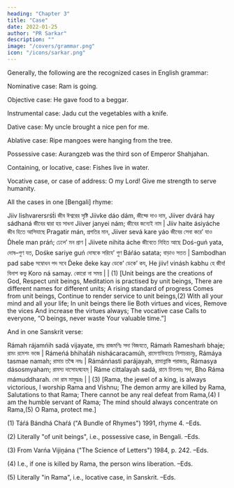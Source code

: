 ```yaml
---
heading: "Chapter 3"
title: "Case"
date: 2022-01-25
author: "PR Sarkar"
description: ""
image: "/covers/grammar.png"
icon: "/icons/sarkar.png"
---
```



Generally, the following are the recognized cases in English grammar:

Nominative case: Ram is going.

Objective case: He gave food to a beggar.

Instrumental case: Jadu cut the vegetables with a knife.

Dative case: My uncle brought a nice pen for me. 

Ablative case: Ripe mangoes were hanging from the tree.

Possessive case: Aurangzeb was the third son of Emperor Shahjahan. 

Containing, or locative, case: Fishes live in water. 

Vocative case, or case of address: O my Lord! Give me strength to serve humanity.

All the cases in one [Bengali] rhyme:

Jiiv Iishvarersrśt́i	জীব ঈশ্বরের সৃষ্টি
Jiivke dáo dám,	জীব্কে দাও দাম,
Jiiver dvárá hay sádhaná	জীবের দ্বারা হয় সাধনা
Jiiver janyei nám;	জীবের জন্যেই নাম |
Jiiv haite ásiyáche	জীব হিতে আসিযাছে
Pragatir mán,	প্রগতির মান,
Jiiver sevá kare yáo	জীবের সেবা করে’ যাও
D́hele man práń;	ঢেলে’ মন প্রাণ |
Jiivete nihita áche	জীবেতে নিহিত আছে
Doś-guń yata,	দোষ–গুণ যত,
Dośke sariye guń	দোষকে সরিযে’ গুণ
Báŕáo satata;	বাড়াও সতত |
Sambodhan pad sabe	সম্বোধন পদ সবে
D́eke d́eke kay	ডেকে’ ডেকে’ কয,
He jiiv! vinásh kabhu	হে জীব! বিনাশ কভু
Koro ná samay.	কোরো না সময় | | (1)
[Unit beings are the creations of God,
Respect unit beings,
Meditation is practised by unit beings,
There are different names for different units;
A rising standard of progress
Comes from unit beings,
Continue to render service to unit beings,(2)
With all your mind and all your life;
In unit beings there lie
Both virtues and vices,
Remove the vices
And increase the virtues always;
The vocative case
Calls to everyone,
“O beings, never waste
Your valuable time.”]

And in one Sanskrit verse:

Rámah rájamńih sadá vijayate,	রামঃ রাজমণিঃ সদা বিজযতে,
Rámaḿ Rameshaḿ bhaje;	রামং রমেশং ভজে  |
Rámeńá bhihat́áh nishácaracamúh,	রামেণাভিহতাঃ নিশাচরচমূঃ,
Rámáya tasmae namah;	রামায় তস্মৈ নমঃ |
Rámánńasti parájayah,	রামান্নাস্তি পরাজয়ঃ,
Rámasya dásosmyaham;	রামস্য দাসোঽস্ম্যহম্ |
Ráme cittalayah sadá,	রামে চিত্তলয়ঃ সদা,
Bho Ráma mámuddharah.	ভো রাম মামুদ্ধরঃ | | (3)
[Rama, the jewel of a king, is always victorious,
I worship Rama and Vishnu;
The demon army are killed by Rama,
Salutations to that Rama;
There cannot be any real defeat from Rama,(4)
I am the humble servant of Rama;
The mind should always concentrate on Rama,(5)
O Rama, protect me.]

(1) Táŕá Bándhá Chaŕá ("A Bundle of Rhymes") 1991, rhyme 4. –Eds.

(2) Literally "of unit beings", i.e., possessive case, in Bengali. –Eds.

(3) From Varńa Vijiṋána ("The Science of Letters") 1984, p. 242. –Eds.

(4) I.e., if one is killed by Rama, the person wins liberation. –Eds.

(5) Literally "in Rama", i.e., locative case, in Sanskrit. –Eds.

